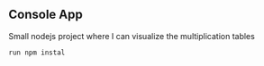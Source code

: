 ## Console App
Small nodejs project where I can visualize the multiplication tables


```
run npm instal
```

